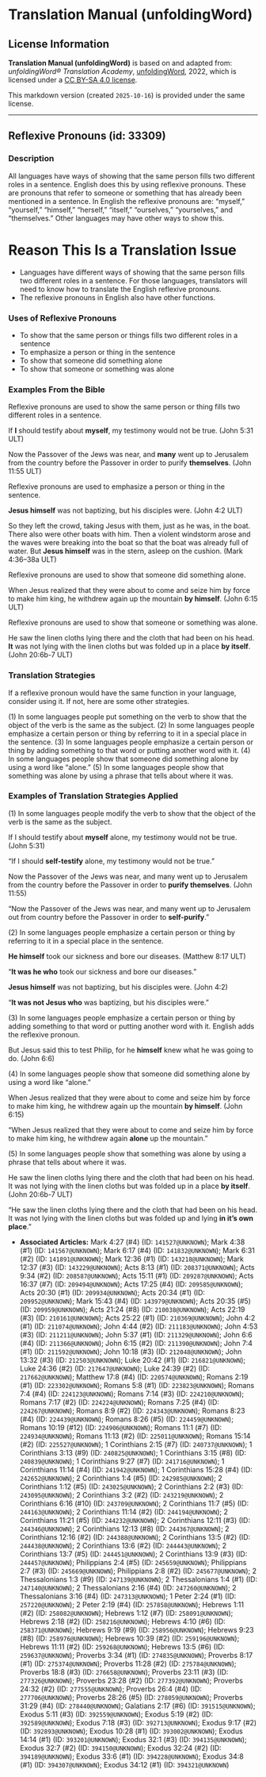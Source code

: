 # Translation Manual (unfoldingWord)

## License Information

**Translation Manual (unfoldingWord)** is based on and adapted from: _unfoldingWord® Translation Academy_, [unfoldingWord](https://unfoldingword.org/utw), 2022, which is licensed under a [CC BY-SA 4.0 license](https://creativecommons.org/licenses/by-sa/4.0/legalcode.en).

This markdown version (created `2025-10-16`) is provided under the same license.



--------------------------------

## Reflexive Pronouns (id: 33309)

### Description

All languages have ways of showing that the same person fills two different roles in a sentence. English does this by using reflexive pronouns. These are pronouns that refer to someone or something that has already been mentioned in a sentence. In English the reflexive pronouns are: “myself,” “yourself,” “himself,” “herself,” “itself,” “ourselves,” “yourselves,” and “themselves.” Other languages may have other ways to show this.

Reason This Is a Translation Issue
==================================

* Languages have different ways of showing that the same person fills two different roles in a sentence. For those languages, translators will need to know how to translate the English reflexive pronouns.
* The reflexive pronouns in English also have other functions.

### Uses of Reflexive Pronouns

* To show that the same person or things fills two different roles in a sentence
* To emphasize a person or thing in the sentence
* To show that someone did something alone
* To show that someone or something was alone

### Examples From the Bible

Reflexive pronouns are used to show the same person or thing fills two different roles in a sentence.

If **I** should testify about **myself**, my testimony would not be true. (John 5:31 ULT)

Now the Passover of the Jews was near, and **many** went up to Jerusalem from the country before the Passover in order to purify **themselves**. (John 11:55 ULT)

Reflexive pronouns are used to emphasize a person or thing in the sentence.

**Jesus himself** was not baptizing, but his disciples were. (John 4:2 ULT)

So they left the crowd, taking Jesus with them, just as he was, in the boat. There also were other boats with him. Then a violent windstorm arose and the waves were breaking into the boat so that the boat was already full of water. But **Jesus himself** was in the stern, asleep on the cushion. (Mark 4:36–38a ULT)

Reflexive pronouns are used to show that someone did something alone.

When Jesus realized that they were about to come and seize him by force to make him king, he withdrew again up the mountain **by himself**. (John 6:15 ULT)

Reflexive pronouns are used to show that someone or something was alone.

He saw the linen cloths lying there and the cloth that had been on his head. **It** was not lying with the linen cloths but was folded up in a place **by itself**. (John 20:6b\-7 ULT)

### Translation Strategies

If a reflexive pronoun would have the same function in your language, consider using it. If not, here are some other strategies.

(1\) In some languages people put something on the verb to show that the object of the verb is the same as the subject. (2\) In some languages people emphasize a certain person or thing by referring to it in a special place in the sentence. (3\) In some languages people emphasize a certain person or thing by adding something to that word or putting another word with it. (4\) In some languages people show that someone did something alone by using a word like “alone.” (5\) In some languages people show that something was alone by using a phrase that tells about where it was.

### Examples of Translation Strategies Applied

(1\) In some languages people modify the verb to show that the object of the verb is the same as the subject.

If I should testify about **myself** alone, my testimony would not be true. (John 5:31\)

“If I should **self\-testify** alone, my testimony would not be true.”

Now the Passover of the Jews was near, and many went up to Jerusalem from the country before the Passover in order to **purify themselves**. (John 11:55\)

“Now the Passover of the Jews was near, and many went up to Jerusalem out from country before the Passover in order to **self\-purify**.”

(2\) In some languages people emphasize a certain person or thing by referring to it in a special place in the sentence.

**He himself** took our sickness and bore our diseases. (Matthew 8:17 ULT)

“**It was he who** took our sickness and bore our diseases.”

**Jesus himself** was not baptizing, but his disciples were. (John 4:2\)

“**It was not Jesus who** was baptizing, but his disciples were.”

(3\) In some languages people emphasize a certain person or thing by adding something to that word or putting another word with it. English adds the reflexive pronoun.

But Jesus said this to test Philip, for he **himself** knew what he was going to do. (John 6:6\)

(4\) In some languages people show that someone did something alone by using a word like “alone.”

When Jesus realized that they were about to come and seize him by force to make him king, he withdrew again up the mountain **by himself**. (John 6:15\)

“When Jesus realized that they were about to come and seize him by force to make him king, he withdrew again **alone** up the mountain.”

(5\) In some languages people show that something was alone by using a phrase that tells about where it was.

He saw the linen cloths lying there and the cloth that had been on his head. It was not lying with the linen cloths but was folded up in a place **by itself**. (John 20:6b\-7 ULT)

“He saw the linen cloths lying there and the cloth that had been on his head. It was not lying with the linen cloths but was folded up and lying **in it’s own place**.”

* **Associated Articles:** Mark 4:27 (#4) (ID: `141527@UNKNOWN`); Mark 4:38 (#1) (ID: `141567@UNKNOWN`); Mark 6:17 (#4) (ID: `141832@UNKNOWN`); Mark 6:31 (#2) (ID: `141891@UNKNOWN`); Mark 12:36 (#1) (ID: `143218@UNKNOWN`); Mark 12:37 (#3) (ID: `143229@UNKNOWN`); Acts 8:13 (#1) (ID: `208371@UNKNOWN`); Acts 9:34 (#2) (ID: `208587@UNKNOWN`); Acts 15:11 (#1) (ID: `209287@UNKNOWN`); Acts 16:37 (#7) (ID: `209494@UNKNOWN`); Acts 17:25 (#4) (ID: `209585@UNKNOWN`); Acts 20:30 (#1) (ID: `209934@UNKNOWN`); Acts 20:34 (#1) (ID: `209952@UNKNOWN`); Mark 15:43 (#4) (ID: `143979@UNKNOWN`); Acts 20:35 (#5) (ID: `209959@UNKNOWN`); Acts 21:24 (#8) (ID: `210038@UNKNOWN`); Acts 22:19 (#3) (ID: `210161@UNKNOWN`); Acts 25:22 (#1) (ID: `210369@UNKNOWN`); John 4:2 (#1) (ID: `211074@UNKNOWN`); John 4:44 (#2) (ID: `211183@UNKNOWN`); John 4:53 (#3) (ID: `211211@UNKNOWN`); John 5:37 (#1) (ID: `211329@UNKNOWN`); John 6:6 (#4) (ID: `211366@UNKNOWN`); John 6:15 (#2) (ID: `211390@UNKNOWN`); John 7:4 (#1) (ID: `211592@UNKNOWN`); John 10:18 (#3) (ID: `212048@UNKNOWN`); John 13:32 (#3) (ID: `212503@UNKNOWN`); Luke 20:42 (#1) (ID: `216821@UNKNOWN`); Luke 24:36 (#2) (ID: `217647@UNKNOWN`); Luke 24:39 (#2) (ID: `217662@UNKNOWN`); Matthew 17:8 (#4) (ID: `220574@UNKNOWN`); Romans 2:19 (#1) (ID: `223302@UNKNOWN`); Romans 5:8 (#1) (ID: `223823@UNKNOWN`); Romans 7:4 (#4) (ID: `224123@UNKNOWN`); Romans 7:14 (#3) (ID: `224210@UNKNOWN`); Romans 7:17 (#2) (ID: `224224@UNKNOWN`); Romans 7:25 (#4) (ID: `224267@UNKNOWN`); Romans 8:9 (#2) (ID: `224343@UNKNOWN`); Romans 8:23 (#4) (ID: `224439@UNKNOWN`); Romans 8:26 (#5) (ID: `224459@UNKNOWN`); Romans 10:19 (#12) (ID: `224906@UNKNOWN`); Romans 11:1 (#7) (ID: `224934@UNKNOWN`); Romans 11:13 (#2) (ID: `225011@UNKNOWN`); Romans 15:14 (#2) (ID: `225527@UNKNOWN`); 1 Corinthians 2:15 (#7) (ID: `240737@UNKNOWN`); 1 Corinthians 3:13 (#9) (ID: `240825@UNKNOWN`); 1 Corinthians 3:15 (#8) (ID: `240839@UNKNOWN`); 1 Corinthians 9:27 (#7) (ID: `241716@UNKNOWN`); 1 Corinthians 11:14 (#4) (ID: `241942@UNKNOWN`); 1 Corinthians 15:28 (#4) (ID: `242652@UNKNOWN`); 2 Corinthians 1:4 (#5) (ID: `242985@UNKNOWN`); 2 Corinthians 1:12 (#5) (ID: `243025@UNKNOWN`); 2 Corinthians 2:2 (#3) (ID: `243095@UNKNOWN`); 2 Corinthians 3:2 (#2) (ID: `243219@UNKNOWN`); 2 Corinthians 6:16 (#10) (ID: `243709@UNKNOWN`); 2 Corinthians 11:7 (#5) (ID: `244163@UNKNOWN`); 2 Corinthians 11:14 (#2) (ID: `244194@UNKNOWN`); 2 Corinthians 11:21 (#5) (ID: `244232@UNKNOWN`); 2 Corinthians 12:11 (#3) (ID: `244346@UNKNOWN`); 2 Corinthians 12:13 (#8) (ID: `244367@UNKNOWN`); 2 Corinthians 12:16 (#2) (ID: `244388@UNKNOWN`); 2 Corinthians 13:5 (#2) (ID: `244438@UNKNOWN`); 2 Corinthians 13:6 (#2) (ID: `244443@UNKNOWN`); 2 Corinthians 13:7 (#5) (ID: `244451@UNKNOWN`); 2 Corinthians 13:9 (#3) (ID: `244457@UNKNOWN`); Philippians 2:4 (#5) (ID: `245659@UNKNOWN`); Philippians 2:7 (#3) (ID: `245669@UNKNOWN`); Philippians 2:8 (#2) (ID: `245677@UNKNOWN`); 2 Thessalonians 1:3 (#9) (ID: `247139@UNKNOWN`); 2 Thessalonians 1:4 (#1) (ID: `247140@UNKNOWN`); 2 Thessalonians 2:16 (#4) (ID: `247260@UNKNOWN`); 2 Thessalonians 3:16 (#4) (ID: `247313@UNKNOWN`); 1 Peter 2:24 (#1) (ID: `257220@UNKNOWN`); 2 Peter 2:19 (#4) (ID: `257858@UNKNOWN`); Hebrews 1:11 (#2) (ID: `258082@UNKNOWN`); Hebrews 1:12 (#7) (ID: `258091@UNKNOWN`); Hebrews 2:18 (#2) (ID: `258216@UNKNOWN`); Hebrews 4:10 (#6) (ID: `258371@UNKNOWN`); Hebrews 9:19 (#9) (ID: `258956@UNKNOWN`); Hebrews 9:23 (#8) (ID: `258976@UNKNOWN`); Hebrews 10:39 (#2) (ID: `259196@UNKNOWN`); Hebrews 11:11 (#2) (ID: `259268@UNKNOWN`); Hebrews 13:5 (#6) (ID: `259637@UNKNOWN`); Proverbs 3:34 (#1) (ID: `274835@UNKNOWN`); Proverbs 8:17 (#1) (ID: `275374@UNKNOWN`); Proverbs 11:28 (#2) (ID: `275784@UNKNOWN`); Proverbs 18:8 (#3) (ID: `276658@UNKNOWN`); Proverbs 23:11 (#3) (ID: `277326@UNKNOWN`); Proverbs 23:28 (#2) (ID: `277392@UNKNOWN`); Proverbs 24:32 (#2) (ID: `277555@UNKNOWN`); Proverbs 26:4 (#4) (ID: `277706@UNKNOWN`); Proverbs 28:26 (#5) (ID: `278059@UNKNOWN`); Proverbs 31:29 (#4) (ID: `278440@UNKNOWN`); Galatians 2:17 (#6) (ID: `391515@UNKNOWN`); Exodus 5:11 (#3) (ID: `392559@UNKNOWN`); Exodus 5:19 (#2) (ID: `392589@UNKNOWN`); Exodus 7:18 (#3) (ID: `392713@UNKNOWN`); Exodus 9:17 (#2) (ID: `392893@UNKNOWN`); Exodus 10:28 (#1) (ID: `393002@UNKNOWN`); Exodus 14:14 (#1) (ID: `393201@UNKNOWN`); Exodus 32:1 (#3) (ID: `394135@UNKNOWN`); Exodus 32:7 (#2) (ID: `394150@UNKNOWN`); Exodus 32:24 (#2) (ID: `394189@UNKNOWN`); Exodus 33:6 (#1) (ID: `394228@UNKNOWN`); Exodus 34:8 (#1) (ID: `394307@UNKNOWN`); Exodus 34:12 (#1) (ID: `394321@UNKNOWN`)

